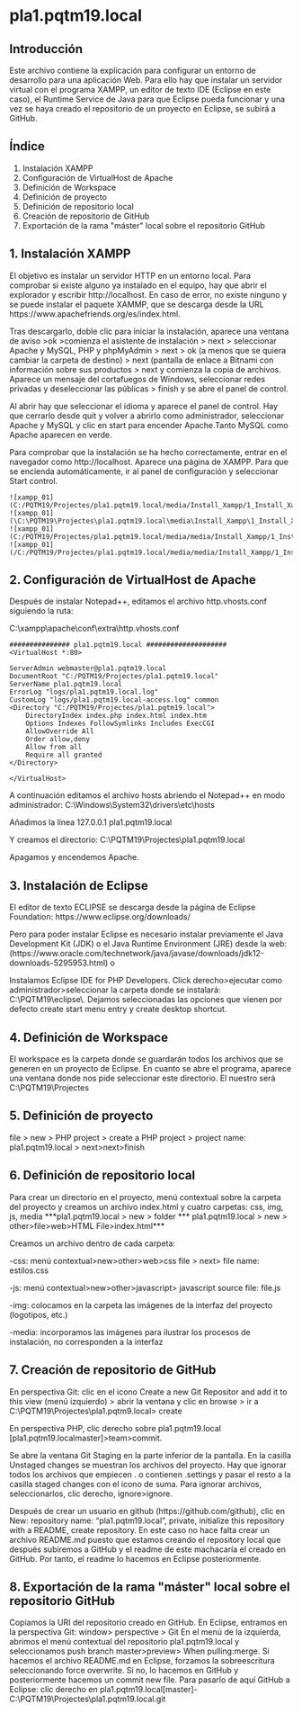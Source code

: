 # pla1.pqtm19.local
## Introducción
Este archivo contiene la explicación para configurar un entorno de desarrollo para una aplicación Web. Para ello hay que instalar un servidor virtual con el programa XAMPP, un editor de texto IDE (Eclipse en este caso), el Runtime Service de Java para que Eclipse pueda funcionar y una vez se haya creado el repositorio de un proyecto en Eclipse, se subirá a GitHub.

## Índice
1. Instalación XAMPP
2. Configuración de VirtualHost de Apache
3. Definición de Workspace
4. Definición de proyecto
5. Definición de repositorio local
6. Creación de repositorio de GitHub
7. Exportación de la rama "máster" local sobre el repositorio GitHub
## 1. Instalación XAMPP
<p>El objetivo es instalar un servidor HTTP en un entorno local. Para comprobar si existe alguno ya instalado en el equipo, hay que abrir el explorador y escribir http://localhost. En caso de error, no existe ninguno y se puede instalar el paquete XAMMP, que se descarga desde la URL https://www.apachefriends.org/es/index.html. 
<p>Tras descargarlo, doble clic para iniciar la instalación, aparece una ventana de aviso >ok >comienza el asistente de instalación > next > seleccionar Apache y MySQL, PHP y phpMyAdmin > next > ok (a menos que se quiera cambiar la carpeta de destino) > next (pantalla de enlace a Bitnami con información sobre sus productos > next y comienza la copia de archivos. Aparece un mensaje del cortafuegos de Windows, seleccionar redes privadas y deseleccionar las públicas > finish y se abre el panel de control. 
<p> Al abrir hay que seleccionar el idioma y aparece el panel de control. Hay que cerrarlo desde quit y volver a abrirlo como administrador, seleccionar Apache y MySQL y clic en start para encender Apache.Tanto MySQL como Apache aparecen en verde.  
<p> Para comprobar que la instalación se ha hecho correctamente, entrar en el navegador como http://localhost. Aparece una página de XAMPP. Para que se encienda automáticamente, ir al panel de configuración y seleccionar Start control.  
	
	![xampp_01](C:/PQTM19/Projectes/pla1.pqtm19.local/media/Install_Xampp/1_Install_Xampp.PNG)
	![xampp_01](\C:\PQTM19\Projectes\pla1.pqtm19.local\media\Install_Xampp\1_Install_Xampp.PNG)
	![xampp_01](C:/PQTM19/Projectes/pla1.pqtm19.local/media/media/Install_Xampp/1_Install_Xampp.PNG)
	![xampp_01](/C:/PQTM19/Projectes/pla1.pqtm19.local/media/media/Install_Xampp/1_Install_Xampp.PNG)
	
## 2. Configuración de VirtualHost de Apache
 <p> Después de instalar Notepad++, editamos el archivo  http.vhosts.conf siguiendo la ruta:

<p> C:\xampp\apache\conf\extra\http.vhosts.conf

~~~
############### pla1.pqtm19.local ####################
<VirtualHost *:80>

ServerAdmin webmaster@pla1.pqtm19.local
DocumentRoot "C:/PQTM19/Projectes/pla1.pqtm19.local"
ServerName pla1.pqtm19.local
ErrorLog "logs/pla1.pqtm19.local.log"
CustomLog "logs/pla1.pqtm19.local-access.log" common
<Directory "C:/PQTM19/Projectes/pla1.pqtm19.local">
	DirectoryIndex index.php index.html index.htm
	Options Indexes FollowSymlinks Includes ExecCGI
	AllowOverride All
	Order allow,deny
	Allow from all
	Require all granted
</Directory>
	
</VirtualHost>
~~~
A continuación editamos el archivo hosts abriendo el Notepad++ en modo administrador:
C:\Windows\System32\drivers\etc\hosts

Añadimos la línea 127.0.0.1 pla1.pqtm19.local

Y creamos el directorio: C:\PQTM19\Projectes\pla1.pqtm19.local

Apagamos y encendemos Apache.



## 3. Instalación de Eclipse
<p>El editor de texto ECLIPSE se descarga desde la página de Eclipse Foundation: https://www.eclipse.org/downloads/
<p>Pero para poder instalar Eclipse es necesario instalar previamente el  Java Development Kit (JDK) o el Java Runtime Environment (JRE) desde la web: (https://www.oracle.com/technetwork/java/javase/downloads/jdk12-downloads-5295953.html) o 
<p>Instalamos Eclipse IDE for PHP Developers.  Click derecho>ejecutar como administrador>seleccionar la carpeta donde se instalará: C:\PQTM19\eclipse\. Dejamos seleccionadas las opciones que vienen por defecto create start menu entry y create desktop shortcut. 
  
  
## 4. Definición de Workspace
El workspace es la carpeta donde se guardarán todos los archivos que se generen en un proyecto de Eclipse. En cuanto se abre el programa, aparece una ventana donde nos pide seleccionar este directorio. El nuestro será C:\PQTM19\Projectes 

## 5. Definición de proyecto
<p>file > new > PHP project > create a PHP project > project name: pla1.pqtm19.local > next>next>finish
  
## 6. Definición de repositorio local
<p>  Para crear un directorio en el proyecto, menú contextual sobre la carpeta del proyecto y creamos un archivo index.html y cuatro carpetas: css, img, js, media
***pla1.pqtm19.local > new > folder
*** pla1.pqtm19.local > new > other>file>web>HTML File>index.html***
<p> Creamos un archivo dentro de cada carpeta:
  
-css: menú contextual>new>other>web>css file > next> file name: estilos.css

-js: menú contextual>new>other>javascript> javascript source file: file.js

-img: colocamos en la carpeta las imágenes de la interfaz del proyecto (logotipos, etc.)

-media: incorporamos las imágenes para ilustrar los procesos de instalación, no corresponden a la interfaz

## 7. Creación de repositorio de GitHub
<p>En perspectiva Git: clic en el icono Create a new Git Repositor and add it to this view (menú izquierdo) > abrir la ventana y clic en browse > ir a C:\PQTM19\Projectes\pla1.pqtm9.local> create
<p> En perspectiva PHP, clic derecho sobre pla1.pqtm19.local [pla1.pqtm19.localmaster]>team>commit.
<p> Se abre la ventana Git Staging en la parte inferior de la pantalla. En la casilla Unstaged changes se muestran los archivos del proyecto. Hay que ignorar todos los archivos que empiecen . o contienen .settings y pasar el resto a la casilla staged changes con el icono de suma. Para ignorar archivos, seleccionarlos, clic derecho, ignore>ignore.

<p>Después de crear un usuario en github (https://github.com/github), clic en New: repository name: “pla1.pqtm19.local”, private, initialize this repository with a README, create repository. En este caso no hace falta crear un archivo README.md puesto que estamos creando el repository local que después subiremos a GitHub y el readme de este machacaría el creado en GitHub. Por tanto, el readme lo hacemos en Eclipse posteriormente. 


## 8. Exportación de la rama "máster" local sobre el repositorio GitHub
Copiamos la URI del repositorio creado en GitHub. En Eclipse, entramos en la perspectiva Git: window> perspective > Git
En el menú de la izquierda, abrimos el menú contextual del repositorio pla1.pqtm19.local y seleccionamos push branch master>preview>
When pulling:merge. Si hacemos el archivo README.md en Eclipse, forzamos la sobreescritura seleccionando force overwrite. Si no, lo hacemos en GitHub y posteriormente hacemos un commit new file. Para pasarlo de aquí GitHub a Eclipse: clic derecho en pla1.pqtm19.local[master]-C:\PQTM19\Projectes\pla1.pqtm19.local\.git
